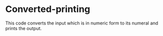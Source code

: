 # Converted-printing
This code converts the input which is in numeric form to its numeral and prints the output.
